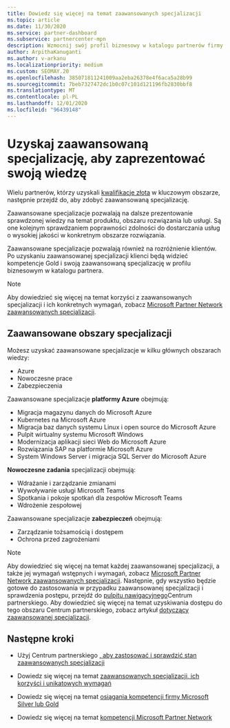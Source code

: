 ```yaml
---
title: Dowiedz się więcej na temat zaawansowanych specjalizacji
ms.topic: article
ms.date: 11/30/2020
ms.service: partner-dashboard
ms.subservice: partnercenter-mpn
description: Wzmocnij swój profil biznesowy w katalogu partnerów firmy Microsoft. Dowiedz się więcej o zaawansowanych specjalizacjach, które można osiągnąć wraz z istniejącymi kompetencjami Gold i Silver.
author: ArpithaKanuganti
ms.author: v-arkanu
ms.localizationpriority: medium
ms.custom: SEOMAY.20
ms.openlocfilehash: 385071811241009aa2eba26378e4f6aca5a28b99
ms.sourcegitcommit: 7beb7327472dc1b0c07c101d121196fb2830bbf8
ms.translationtype: MT
ms.contentlocale: pl-PL
ms.lasthandoff: 12/01/2020
ms.locfileid: "96439148"
---
```

# <a name="earn-an-advanced-specialization-to-showcase-your-expertise"></a>Uzyskaj zaawansowaną specjalizację, aby zaprezentować swoją wiedzę

Wielu partnerów, którzy uzyskali [kwalifikacje złota](learn-about-competencies.md) w kluczowym obszarze, następnie przejdź do, aby zdobyć zaawansowaną specjalizację.

Zaawansowane specjalizacje pozwalają na dalsze prezentowanie sprawdzonej wiedzy na temat produktu, obszaru rozwiązania lub usługi. Są one kolejnym sprawdzaniem poprawności zdolności do dostarczania usług o wysokiej jakości w konkretnym obszarze rozwiązania.

Zaawansowane specjalizacje pozwalają również na rozróżnienie klientów. Po uzyskaniu zaawansowanej specjalizacji klienci będą widzieć kompetencje Gold i swoją zaawansowaną specjalizację w profilu biznesowym w katalogu partnera.

> [!NOTE]
> Aby dowiedzieć się więcej na temat korzyści z zaawansowanych specjalizacji i ich konkretnych wymagań, zobacz [Microsoft Partner Network zaawansowanych specjalizacji](https://partner.microsoft.com/membership/advanced-specialization).

## <a name="advanced-specialization-areas"></a>Zaawansowane obszary specjalizacji

Możesz uzyskać zaawansowane specjalizacje w kilku głównych obszarach wiedzy:

- Azure
- Nowoczesne prace
- Zabezpieczenia

Zaawansowane specjalizacje **platformy Azure** obejmują:

- Migracja magazynu danych do Microsoft Azure
- Kubernetes na Microsoft Azure
- Migracja baz danych systemu Linux i open source do Microsoft Azure
- Pulpit wirtualny systemu Microsoft Windows
- Modernizacja aplikacji sieci Web do Microsoft Azure
- Rozwiązania SAP na platformie Microsoft Azure
- System Windows Server i migracja SQL Server do Microsoft Azure

**Nowoczesne zadania** specjalizacji obejmują:

- Wdrażanie i zarządzanie zmianami
- Wywoływanie usługi Microsoft Teams
- Spotkania i pokoje spotkań dla zespołów Microsoft Teams
- Wdrożenie zespołowej

Zaawansowane specjalizacje **zabezpieczeń** obejmują:

- Zarządzanie tożsamością i dostępem
- Ochrona przed zagrożeniami

> [!NOTE]
> Aby dowiedzieć się więcej na temat każdej zaawansowanej specjalizacji, a także jej wymagań wstępnych i wymagań, zobacz [Microsoft Partner Network zaawansowanych specjalizacji](https://partner.microsoft.com/membership/advanced-specialization). Następnie, gdy wszystko będzie gotowe do zastosowania w przypadku zaawansowanej specjalizacji i sprawdzenia postępu, przejdź do [pulpitu nawigacyjnego](https://partner.microsoft.com/dashboard)Centrum partnerskiego. Aby dowiedzieć się więcej na temat uzyskiwania dostępu do tego obszaru Centrum partnerskiego, zobacz artykuł [dotyczący zaawansowanej specjalizacji](advanced-specializations-apply.md).

## <a name="next-steps"></a>Następne kroki

- Użyj Centrum partnerskiego [, aby zastosować i sprawdzić stan zaawansowanych specjalizacji](advanced-specializations-apply.md)

- Dowiedz się więcej na temat [zaawansowanych specjalizacji, ich korzyści i unikatowych wymagań](https://partner.microsoft.com/membership/advanced-specialization)

- Dowiedz się więcej na temat [osiągania kompetencji firmy Microsoft Silver lub Gold](learn-about-competencies.md)

- Dowiedz się więcej na temat [kompetencji Microsoft Partner Network](https://partner.microsoft.com/membership/competencies)